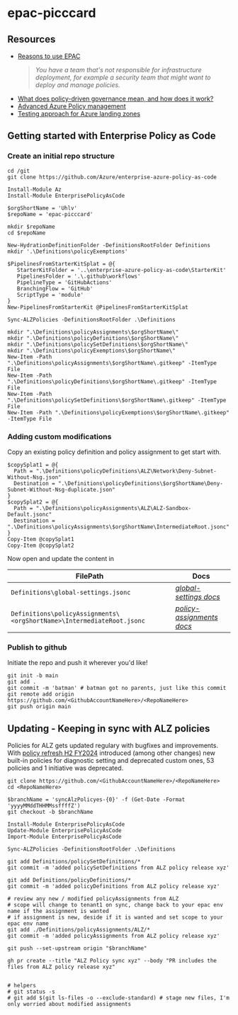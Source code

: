 # epac-picccard
## Resources
- [Reasons to use EPAC](https://learn.microsoft.com/en-us/azure/cloud-adoption-framework/ready/policy-management/enterprise-policy-as-code#reasons-to-use-epac)
  > *You have a team that's not responsible for infrastructure deployment, for example a security team that might want to deploy and manage policies.*
- [What does policy-driven governance mean, and how does it work?](https://learn.microsoft.com/en-us/azure/cloud-adoption-framework/ready/enterprise-scale/faq#what-does-policy-driven-governance-mean-and-how-does-it-work)
- [Advanced Azure Policy management](https://learn.microsoft.com/en-us/azure/cloud-adoption-framework/ready/policy-management/enterprise-policy-as-code)
- [Testing approach for Azure landing zones](https://learn.microsoft.com/en-us/azure/cloud-adoption-framework/ready/enterprise-scale/testing-approach)

## Getting started with Enterprise Policy as Code
### Create an initial repo structure

```pwsh
cd /git
git clone https://github.com/Azure/enterprise-azure-policy-as-code

Install-Module Az
Install-Module EnterprisePolicyAsCode

$orgShortName = 'Uhlv'
$repoName = 'epac-picccard'

mkdir $repoName
cd $repoName

New-HydrationDefinitionFolder -DefinitionsRootFolder Definitions
mkdir '.\Definitions\policyExemptions'

$PipelinesFromStarterKitSplat = @{
   StarterKitFolder = '..\enterprise-azure-policy-as-code\StarterKit'
   PipelinesFolder = '.\.github\workflows'
   PipelineType = 'GitHubActions'
   BranchingFlow = 'GitHub'
   ScriptType = 'module'
}
New-PipelinesFromStarterKit @PipelinesFromStarterKitSplat

Sync-ALZPolicies -DefinitionsRootFolder .\Definitions

mkdir ".\Definitions\policyAssignments\$orgShortName\"
mkdir ".\Definitions\policyDefinitions\$orgShortName\"
mkdir ".\Definitions\policySetDefinitions\$orgShortName\"
mkdir ".\Definitions\policyExemptions\$orgShortName\"
New-Item -Path ".\Definitions\policyAssignments\$orgShortName\.gitkeep" -ItemType File
New-Item -Path ".\Definitions\policyDefinitions\$orgShortName\.gitkeep" -ItemType File
New-Item -Path ".\Definitions\policySetDefinitions\$orgShortName\.gitkeep" -ItemType File
New-Item -Path ".\Definitions\policyExemptions\$orgShortName\.gitkeep" -ItemType File
```


### Adding custom modifications

Copy an existing policy definition and policy assignment to get start with.
```pwsh
$copySplat1 = @{
  Path = ".\Definitions\policyDefinitions\ALZ\Network\Deny-Subnet-Without-Nsg.json"
  Destination = ".\Definitions\policyDefinitions\$orgShortName\Deny-Subnet-Without-Nsg-duplicate.json"
}
$copySplat2 = @{
  Path = ".\Definitions\policyAssignments\ALZ\ALZ-Sandbox-Default.jsonc"
  Destination = ".\Definitions\policyAssignments\$orgShortName\IntermediateRoot.jsonc"
}
Copy-Item @copySplat1
Copy-Item @copySplat2
```

Now open and update the content in

| FilePath | Docs |
|---|---|
|`Definitions\global-settings.jsonc`| [*global-settings docs*](https://azure.github.io/enterprise-azure-policy-as-code/settings-global-setting-file/) |
| `Definitions\policyAssignments\<orgShortName>\IntermediateRoot.jsonc` | [*policy-assignments docs*](https://azure.github.io/enterprise-azure-policy-as-code/policy-assignments/) |


### Publish to github
Initiate the repo and push it wherever you'd like!
```pwsh
git init -b main
git add .
git commit -m 'batman' # batman got no parents, just like this commit
git remote add origin https://github.com/<GithubAccountNameHere>/<RepoNameHere>
git push origin main
```

## Updating - Keeping in sync with ALZ policies
Policies for ALZ gets updated regulary with bugfixes and improvements.
With [policy refresh H2 FY2024](https://github.com/Azure/Enterprise-Scale/wiki/Whats-new#-policy-refresh-h2-fy24) introduced (among other changes) new built-in policies for diagnostic setting and deprecated custom ones, 53 policies and 1 initiative was deprecated.

```pwsh
git clone https://github.com/<GithubAccountNameHere>/<RepoNameHere>
cd <RepoNameHere>

$branchName = 'syncAlzPolicyes-{0}' -f (Get-Date -Format 'yyyyMMddTHHMMssffffZ')
git checkout -b $branchName

Install-Module EnterprisePolicyAsCode
Update-Module EnterprisePolicyAsCode
Import-Module EnterprisePolicyAsCode

Sync-ALZPolicies -DefinitionsRootFolder .\Definitions

git add Definitions/policySetDefinitions/*
git commit -m 'added policySetDefinitions from ALZ policy release xyz'

git add Definitions/policyDefinitions/*
git commit -m 'added policyDefinitions from ALZ policy release xyz'

# review any new / modified policyAssignments from ALZ
# scope will change to tenant1 on sync, change back to your epac env name if the assignment is wanted
# if assignment is new, deside if it is wanted and set scope to your epac env name
git add ./Definitions/policyAssignments/ALZ/*
git commit -m 'added policyAssignments from ALZ policy release xyz'

git push --set-upstream origin "$branchName"

gh pr create --title "ALZ Policy sync xyz" --body "PR includes the files from ALZ policy release xyz"


# helpers
# git status -s
# git add $(git ls-files -o --exclude-standard) # stage new files, I'm only worried about modified assignments
```